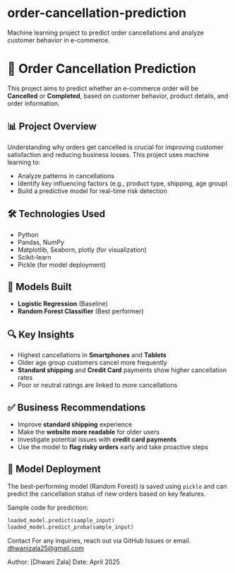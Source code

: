 # order-cancellation-prediction
Machine learning project to predict order cancellations and analyze customer behavior in e-commerce.
# 🧾 Order Cancellation Prediction

This project aims to predict whether an e-commerce order will be **Cancelled** or **Completed**, based on customer behavior, product details, and order information.

## 📊 Project Overview

Understanding why orders get cancelled is crucial for improving customer satisfaction and reducing business losses. This project uses machine learning to:
- Analyze patterns in cancellations
- Identify key influencing factors (e.g., product type, shipping, age group)
- Build a predictive model for real-time risk detection

## 🛠️ Technologies Used

- Python
- Pandas, NumPy
- Matplotlib, Seaborn, plotly (for visualization)
- Scikit-learn
- Pickle (for model deployment)

## 🧠 Models Built

- **Logistic Regression** (Baseline)
- **Random Forest Classifier** (Best performer)

## 🔍 Key Insights

- Highest cancellations in **Smartphones** and **Tablets**
- Older age group customers cancel more frequently
- **Standard shipping** and **Credit Card** payments show higher cancellation rates
- Poor or neutral ratings are linked to more cancellations

## ✅ Business Recommendations

- Improve **standard shipping** experience
- Make the **website more readable** for older users
- Investigate potential issues with **credit card payments**
- Use the model to **flag risky orders** early and take proactive steps

## 🚀 Model Deployment

The best-performing model (Random Forest) is saved using `pickle` and can predict the cancellation status of new orders based on key features.

Sample code for prediction:
```python
loaded_model.predict(sample_input)
loaded_model.predict_proba(sample_input)
```
Contact
For any inquiries, reach out via GitHub Issues or email. dhwanizala25@gmail.com

Author: [Dhwani Zala]
Date: April 2025
